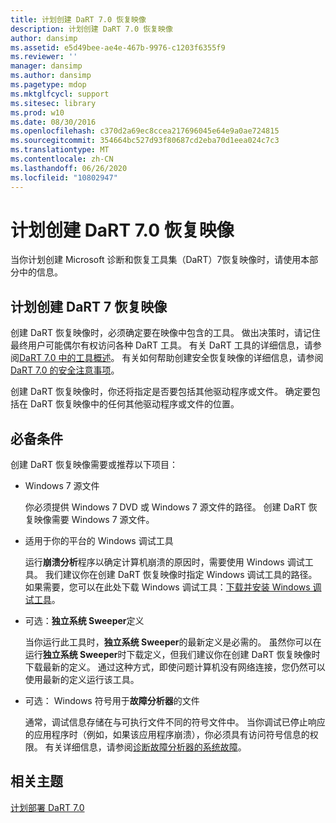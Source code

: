 ```yaml
---
title: 计划创建 DaRT 7.0 恢复映像
description: 计划创建 DaRT 7.0 恢复映像
author: dansimp
ms.assetid: e5d49bee-ae4e-467b-9976-c1203f6355f9
ms.reviewer: ''
manager: dansimp
ms.author: dansimp
ms.pagetype: mdop
ms.mktglfcycl: support
ms.sitesec: library
ms.prod: w10
ms.date: 08/30/2016
ms.openlocfilehash: c370d2a69ec8ccea217696045e64e9a0ae724815
ms.sourcegitcommit: 354664bc527d93f80687cd2eba70d1eea024c7c3
ms.translationtype: MT
ms.contentlocale: zh-CN
ms.lasthandoff: 06/26/2020
ms.locfileid: "10802947"
---
```

# 计划创建 DaRT 7.0 恢复映像


当你计划创建 Microsoft 诊断和恢复工具集（DaRT）7恢复映像时，请使用本部分中的信息。

## 计划创建 DaRT 7 恢复映像


创建 DaRT 恢复映像时，必须确定要在映像中包含的工具。 做出决策时，请记住最终用户可能偶尔有权访问各种 DaRT 工具。 有关 DaRT 工具的详细信息，请参阅[DaRT 7.0 中的工具概述](overview-of-the-tools-in-dart-70-new-ia.md)。 有关如何帮助创建安全恢复映像的详细信息，请参阅[DaRT 7.0 的安全注意事项](security-considerations-for-dart-70-dart-7.md)。

创建 DaRT 恢复映像时，你还将指定是否要包括其他驱动程序或文件。 确定要包括在 DaRT 恢复映像中的任何其他驱动程序或文件的位置。

## 必备条件


创建 DaRT 恢复映像需要或推荐以下项目：

-   Windows 7 源文件

    你必须提供 Windows 7 DVD 或 Windows 7 源文件的路径。 创建 DaRT 恢复映像需要 Windows 7 源文件。

-   适用于你的平台的 Windows 调试工具

    运行**崩溃分析**程序以确定计算机崩溃的原因时，需要使用 Windows 调试工具。 我们建议你在创建 DaRT 恢复映像时指定 Windows 调试工具的路径。 如果需要，您可以在此处下载 Windows 调试工具：[下载并安装 Windows 调试工具](https://go.microsoft.com/fwlink/?LinkId=99934)。

-   可选：**独立系统 Sweeper**定义

    当你运行此工具时，**独立系统 Sweeper**的最新定义是必需的。 虽然你可以在运行**独立系统 Sweeper**时下载定义，但我们建议你在创建 DaRT 恢复映像时下载最新的定义。 通过这种方式，即使问题计算机没有网络连接，您仍然可以使用最新的定义运行该工具。

-   可选： Windows 符号用于**故障分析器**的文件

    通常，调试信息存储在与可执行文件不同的符号文件中。 当你调试已停止响应的应用程序时（例如，如果该应用程序崩溃），你必须具有访问符号信息的权限。 有关详细信息，请参阅[诊断故障分析器的系统故障](diagnosing-system-failures-with-crash-analyzer--dart-7.md)。

## 相关主题


[计划部署 DaRT 7.0](planning-to-deploy-dart-70.md)

 

 





